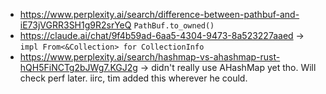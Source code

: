 

- https://www.perplexity.ai/search/difference-between-pathbuf-and-iE73jVGRR3SH1g9R2srYeQ `PathBuf.to_owned()`
- https://claude.ai/chat/9f4b59ad-6aa5-4304-9473-8a523227aaed -> `impl From<&Collection> for CollectionInfo`
- https://www.perplexity.ai/search/hashmap-vs-ahashmap-rust-hQH5FiNCTg2bJWg7.KGJ2g -> didn't really use AHashMap yet tho. Will check perf later. iirc, tim added this wherever he could.

